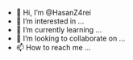 - 👋 Hi, I’m @HasanZ4rei
- 👀 I’m interested in ...
- 🌱 I’m currently learning ...
- 💞️ I’m looking to collaborate on ...
- 📫 How to reach me ...

<!---
HasanZ4rei/HasanZ4rei is a ✨ special ✨ repository because its `README.md` (this file) appears on your GitHub profile.
You can click the Preview link to take a look at your changes.
--->
